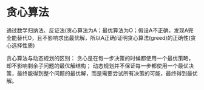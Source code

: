 # 贪心算法

通过数学归纳法、反证法(贪心算法为A；最优算法为O；假设A不正确，发现A完全能替代O，且不影响求出最优解，所以A正确)证明贪心算法(greed)的正确性(贪心选择性质)



贪心算法与动态规划的区别：
贪心是在每一步决策的时候都使用一个最优策略，却不影响剩余子问题的最优解结构；
动态规划并不保证每一步都使用一个最优决策，最终能得到整个问题的最优解，而是需要尝试所有决策的可能，最终得到最优解。
